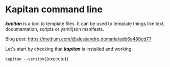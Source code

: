# Kapitan command line

***kapitan*** is a tool to template files. It can be used to template things like text, documentation, scripts or yaml/json manifests.

Blog post: https://medium.com/@alessandro.demaria/adb6a488cd77

Let's start by checking that ***kapitan*** is installed and working:

`kapitan --version`{{execute}}
